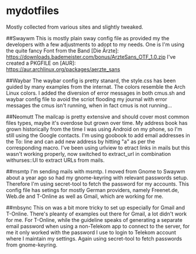 # mydotfiles

Mostly collected from various sites and slightly tweaked.

##Swaywm
This is mostly plain sway config file as provided my the developers with
a few adjustments to adopt to my needs.
One is I'm using the quite fancy Font from the Band [Die Ärzte]:
https://downloads.bademeister.com/bonus/ArzteSans_OTF_1.0.zip
I've created a PKGFILE on [AUR]:
https://aur.archlinux.org/packages/aerzte_sans

##Waybar
The waybar config is pretty stanard, the style.css has been guided by
many examples from the internat. The colors resemble the Arch Linux
colors.
I added the diversion of error messages in both cmus.sh and waybar
config file to avoid the scriot flooding my journal with error messages
the cmus isn't running, when in fact cmus is not running...

##Neomutt
The mailcap is pretty extensive and should cover most common files types, maybe it's overdose but grown over time.
My address book has grown historically from the time I was using Android
on my phone, so I'm still using the Google contacts. 
I'm using goobook to add email addresses in the To: line and can add new
address by hitting "a" as per the corresponding macro. 
I've been using urlview to etract links in mails but this wasn't working
properly, now switched to extract_url in combination withurses::UI to
extract URLs from mails.

##msmtp
I'm sending mails with msmtp. I moved from Gnome to Swaywm about a year
ago so had my gnome-keyring with relevant passwords setup. Therefore I'm
using secret-tool to fetch the password for my accounts. This config
file has setings for mostly German providers, namely Freenet.de, Web.de
and T-Online as well as Gmail, which are working for me.

##mbsync
This on was a bit more tricky to set up especially for Gmail and
T-Online. There's pleanty of examples out there for Gmail, a lot didn't
work for me. 
For T-Online, while the guideline speaks of generating a separate email
password when using a non-Telekom app to connect to the server, for me
it only worked with the password I use to login to Telekom account where
I maintain my settings.
Again using secret-tool to fetch passwords from gnome-keyring.
